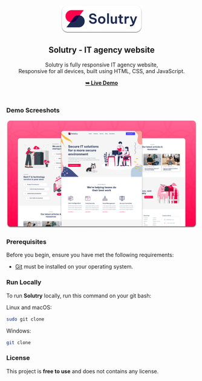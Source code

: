 <div align="center">
  


  <br />
  <br />
  
  <img src="./readme-images/project-logo.png" />

  <h2 align="center">Solutry - IT agency website</h2>

  Solutry is fully responsive IT agency website, <br />Responsive for all devices, built using HTML, CSS, and JavaScript.

  <a href="https://elmanci2.github.io/Solutry/"><strong>➥ Live Demo</strong></a>

</div>

<br />

### Demo Screeshots

![Solutry Desktop Demo](./readme-images/desktop.png "Desktop Demo")

### Prerequisites

Before you begin, ensure you have met the following requirements:

* [Git](https://git-scm.com/downloads "Download Git") must be installed on your operating system.

### Run Locally

To run **Solutry** locally, run this command on your git bash:

Linux and macOS:

```bash
sudo git clone 
```

Windows:

```bash
git clone 
```


### License

This project is **free to use** and does not contains any license.

